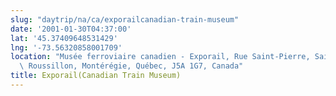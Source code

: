 ```yaml
---
slug: "daytrip/na/ca/exporailcanadian-train-museum"
date: '2001-01-30T04:37:00'
lat: '45.37409648531429'
lng: '-73.56320858001709'
location: "Musée ferroviaire canadien - Exporail, Rue Saint-Pierre, Saint-Constant,\
  \ Roussillon, Montérégie, Québec, J5A 1G7, Canada"
title: Exporail(Canadian Train Museum)
---
```



